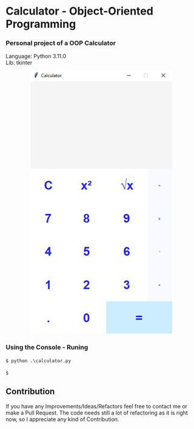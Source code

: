 # **Calculator - Object-Oriented Programming**
### Personal project of a OOP Calculator
Language: Python 3.11.0\
Lib: tkinter
<p align="center">
  <img src="img/front.png" >
</p>





### Using the Console - Runing

```
$ python .\calculator.py

$
```



## Contribution
If you have any Improvements/Ideas/Refactors feel free to contact me or make a Pull Request.
The code needs still a lot of refactoring as it is right now, so I appreciate any kind of Contribution.
